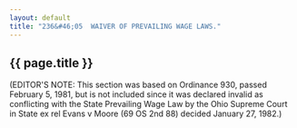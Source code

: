 ```yaml
---
layout: default
title: "236&#46;05  WAIVER OF PREVAILING WAGE LAWS."
---
```


{{ page.title }}
----------------

(EDITOR'S NOTE: This section was based on Ordinance 930, passed February 5, 1981, but is not included since it was declared invalid as conflicting with the State Prevailing Wage Law by the Ohio Supreme Court in State ex rel Evans v Moore (69 OS 2nd 88) decided January 27, 1982.)